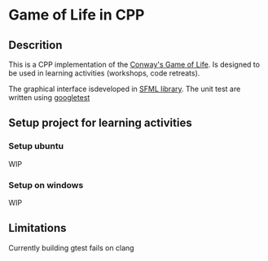 # Game of Life in CPP

## Descrition
This is a CPP implementation of the [Conway's Game of Life](https://en.wikipedia.org/wiki/Conway%27s_Game_of_Life).
Is designed to be used in learning activities (workshops, code retreats).


The graphical interface isdeveloped in [SFML library](https://www.sfml-dev.org/index.php).
The unit test are written using [googletest](https://github.com/google/googletest)

## Setup project for learning activities

### Setup ubuntu
WIP
### Setup on windows
WIP

## Limitations
Currently building gtest fails on clang
